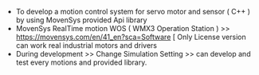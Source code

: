 - To develop a motion control system for servo motor and sensor ( C++ ) by using MovenSys provided Api library
- MovenSys RealTime motion WOS ( WMX3 Operation Station ) >>  https://movensys.com/en/41_en?sca=Software [ Only License version can work real industrial motors and drivers
- During development >> Change Simulation Setting >> can develop and test every motions and provided library.


